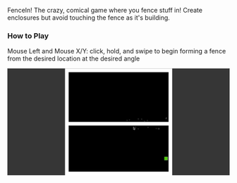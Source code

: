 FenceIn! The crazy, comical game where you fence stuff in! Create enclosures but avoid touching the fence as it's building.

### How to Play
Mouse Left and Mouse X/Y: click, hold, and swipe to begin forming a fence from the desired location at the desired angle  


![](img/play_test.gif)
